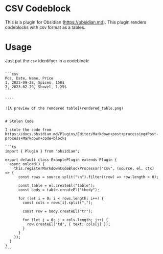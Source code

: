 # CSV Codeblock

This is a plugin for Obsidian (https://obsidian.md). This plugin renders codeblocks with csv format as a tables.

# Usage

Just put the `csv` identifyer in a codeblock:

`````

```csv
Pos, Date, Name, Price
1, 2023-09-28, Spices, 150$
2, 2023-02-29, Shovel, 1.25$
```

````

![A preview of the rendered table](rendered_table.png)


# Stolen Code

I stole the code from https://docs.obsidian.md/Plugins/Editor/Markdown+post+processing#Post-process+Markdown+code+blocks

```ts
import { Plugin } from "obsidian";

export default class ExamplePlugin extends Plugin {
  async onload() {
    this.registerMarkdownCodeBlockProcessor("csv", (source, el, ctx) => {
      const rows = source.split("\n").filter((row) => row.length > 0);

      const table = el.createEl("table");
      const body = table.createEl("tbody");

      for (let i = 0; i < rows.length; i++) {
        const cols = rows[i].split(",");

        const row = body.createEl("tr");

        for (let j = 0; j < cols.length; j++) {
          row.createEl("td", { text: cols[j] });
        }
      }
    });
  }
}
```


